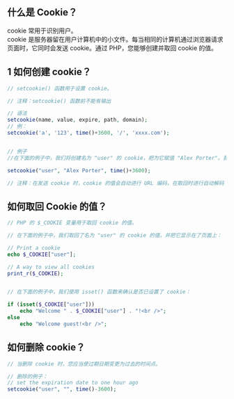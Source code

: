 

什么是 Cookie？  
----------
cookie 常用于识别用户。  
cookie 是服务器留在用户计算机中的小文件。每当相同的计算机通过浏览器请求页面时，它同时会发送 cookie。通过 PHP，您能够创建并取回 cookie 的值。  




1 如何创建 cookie？  
-----------
```php
// setcookie() 函数用于设置 cookie。

// 注释：setcookie() 函数前不能有输出

// 语法
setcookie(name, value, expire, path, domain);
// 例：
setcookie('a', '123', time()+3600, '/', 'xxxx.com');


// 例子
//在下面的例子中，我们将创建名为 "user" 的 cookie，把为它赋值 "Alex Porter"。我们也规定了此 cookie 在一小时后过期：

setcookie("user", "Alex Porter", time()+3600);

// 注释：在发送 cookie 时，cookie 的值会自动进行 URL 编码，在取回时进行自动解码（为防止 URL 编码，请使用 setrawcookie() 取而代之）。
```



如何取回 Cookie 的值？
---------------
```php
// PHP 的 $_COOKIE 变量用于取回 cookie 的值。

// 在下面的例子中，我们取回了名为 "user" 的 cookie 的值，并把它显示在了页面上：

// Print a cookie
echo $_COOKIE["user"];

// A way to view all cookies
print_r($_COOKIE);


// 在下面的例子中，我们使用 isset() 函数来确认是否已设置了 cookie：

if (isset($_COOKIE["user"]))
	echo "Welcome " . $_COOKIE["user"] . "!<br />";
else
	echo "Welcome guest!<br />";
```




如何删除 cookie？
--------------
```php
// 当删除 cookie 时，您应当使过期日期变更为过去的时间点。

// 删除的例子：
// set the expiration date to one hour ago
setcookie("user", "", time()-3600);
```





